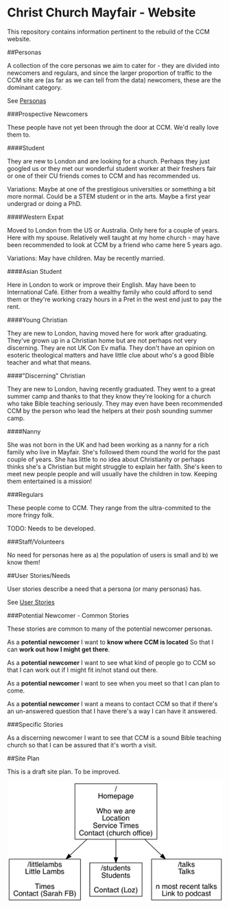 # Christ Church Mayfair - Website

This repository contains information pertinent to the rebuild of the CCM website.

##Personas

A collection of the core personas we aim to cater for - they are divided into newcomers and regulars, and since the larger proportion of traffic to the CCM site are (as far as we can tell from the data) newcomers, these are the dominant category.

See [Personas](https://www.usability.gov/how-to-and-tools/methods/personas.html)

###Prospective Newcomers

These people have not yet been through the door at CCM. We'd really love them to.

####Student

They are new to London and are looking for a church. Perhaps they just googled us or they met our wonderful student worker at their freshers fair or one of their CU friends comes to CCM and has recommended us.

Variations: Maybe at one of the prestigious universities or something a bit more normal. Could be a STEM student or in the arts. Maybe a first year undergrad or doing a PhD.

####Western Expat

Moved to London from the US or Australia. Only here for a couple of years. Here with my spouse. Relatively well taught at my home church - may have been recommended to look at CCM by a friend who came here 5 years ago.

Variations: May have children. May be recently married.

####Asian Student

Here in London to work or improve their English. May have been to International Café. Either from a wealthy family who could afford to send them or they're working crazy hours in a Pret in the west end just to pay the rent.

####Young Christian

They are new to London, having moved here for work after graduating. They've grown up in a Christian home but are not perhaps not very discerning. They are not UK Con Ev mafia. They don't have an opinion on esoteric theological matters and have little clue about who's a good Bible teacher and what that means.

####"Discerning" Christian

They are new to London, having recently graduated. They went to a great summer camp and thanks to that they know they're looking for a church who take Bible teaching seriously. They may even have been recommended CCM by the person who lead the helpers at their posh sounding summer camp.

####Nanny

She was not born in the UK and had been working as a nanny for a rich family who live in Mayfair. She's followed them round the world for the past couple of years. She has little to no idea about Christianity or perhaps thinks she's a Christian but might struggle to explain her faith. She's keen to meet new people people and will usually have the children in tow. Keeping them entertained is a mission!

###Regulars

These people come to CCM. They range from the ultra-commited to the more fringy folk.

TODO: Needs to be developed.

###Staff/Volunteers

No need for personas here as a) the population of users is small and b) we know them!

##User Stories/Needs

User stories describe a need that a persona (or many personas) has.

See [User Stories](https://www.gov.uk/service-manual/agile-delivery/writing-user-stories)

###Potential Newcomer - Common Stories

These stories are common to many of the potential newcomer personas.

As a **potential newcomer** I want to **know where CCM is located** So that I can **work out how I might get there**.

As a **potential newcomer** I want to see what kind of people go to CCM so that I can work out if I might fit in/not stand out there.

As a **potential newcomer** I want to see when you meet so that I can plan to come.

As a **potential newcomer** I want a means to contact CCM so that if there's an un-answered question that I have there's a way I can have it answered.

###Specific Stories

As a discerning newcomer I want to see that CCM is a sound Bible teaching church so that I can be assured that it's worth a visit.



##Site Plan

This is a draft site plan. To be improved.

![Site Plan](siteplan.png)